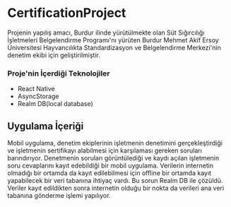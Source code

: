 # CertificationProject
Projenin yapılış amacı, Burdur ilinde yürütülmekte olan Süt Sığırcılığı İşletmeleri Belgelendirme Programı'nı yürüten Burdur Mehmet Akif Ersoy Üniversitesi Hayvancılıkta Standardizasyon ve Belgelendirme Merkezi'nin denetim ekibi için geliştirilmiştir.

### Proje'nin İçerdiği Teknolojiler
- React Native
- AsyncStorage
- Realm DB(local database)

## Uygulama İçeriği
Mobil uygulama, denetim ekiplerinin işletmenin denetimini gerçekleştirdiği ve işletmenin sertifikayı alabilmesi için karşılaması gereken soruları barındırıyor.
Denetmenin soruları görüntülediği ve kaydı açılan işletmenin soru cevaplarını kayıt edebildiği bir mobil uygulama.
Verilerin internetin olmadığı bir ortamda da kayıt edilebilmesi için offline bir ortamda kayıt yapabilecek bir veri tabanına ihtiyaç vardı. Bu sorun Realm DB ile çözüldü.
Veriler kayıt edildikten sonra internetin olduğu bir nokta da verileri ana veri tabanına gönderme işlemi yapılıyor.
